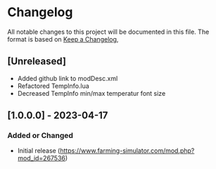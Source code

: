 # Changelog

All notable changes to this project will be documented in this file.
The format is based on [Keep a Changelog](https://keepachangelog.com/en/1.0.0/),

## [Unreleased]
- Added github link to modDesc.xml
- Refactored TempInfo.lua
- Decreased TempInfo min/max temperatur font size

## [1.0.0.0] - 2023-04-17

### Added or Changed
- Initial release (https://www.farming-simulator.com/mod.php?mod_id=267536)
